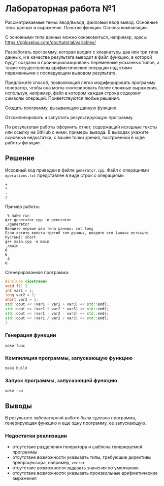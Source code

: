 # Лабораторная работа №1

Рассматриваемые темы: ввод/вывод, файловый ввод вывод. Основные типы данных и выражения. Понятие функции. Основы компиляции.

С основными типа данных можно ознакомиться, например, здесь: https://cplusplus.com/doc/tutorial/variables/

Разработать программу, которая вводит с клавиатуры два или три типа данных, и в качестве результата выводит в файл функцию, в которой будут созданы и проинициализированы переменные указанных типов, а также осуществлены арифметические операции над этими переменными с последующим выводом результата.

Предложите способ, позволяющий легко модифицировать программу генератор, чтобы она могла синтезировать более сложные выражения, используя, например, файл в котором каждая строка содержит символы операций. Приветствуются любые решения.

Создать программу, вызывающую данную функцию.

Откомпилировать и запустить результирующую программу. 

По результатам работы оформить отчет, содержащий исходные тексты или ссылку на GitHub с ними, примеры вывода.
В выводах укажите основные недостатки, с вашей точки зрения, построенной в ходе работы функции. 

## Решение

Исходный код приведен в файле `generator.cpp`. Файл с операциями `operations.txt` представлен в виде строк с операциями

```
+
*
-
/
```

Пример работы:

```
 % make run
g++ generator.cpp -o generator
./generator
Введите первые два типа данных: int long
Если хотите ввести третий тип данных, введите его (иначе оставьте пустым): short
g++ main.cpp -o main
./main
6
6
-4
0
```

Сгенерированная программа:

```cpp
#include <iostream>
void f() {
int var1 = 1;
long var2 = 2;
short var3 = 3;
std::cout << (var1 + var2 + var3) << std::endl;
std::cout << (var1 * var2 * var3) << std::endl;
std::cout << (var1 - var2 - var3) << std::endl;
std::cout << (var1 / var2 / var3) << std::endl;
}
```

### Генерация функции

```
make func
```

### Компиляция программы, запускающую функцию

```
make build
```

### Запуск программы, запускающей функцию

```
make run
```

## Выводы

В результате лабораторной работе была сделана программа, генерирующая функцию и еще одну программу, ее запускающую.

### Недостатки реализации

- отсутствие разделения генератора и шаблона генерируемой программы
- отсутствие возможности указывать типы, требующие директивы препроцессора, например, `vector`
- отсутствие возможности задавать значения по умолчанию
- отсутствие возможности указывать произвольные арифметические выражения

